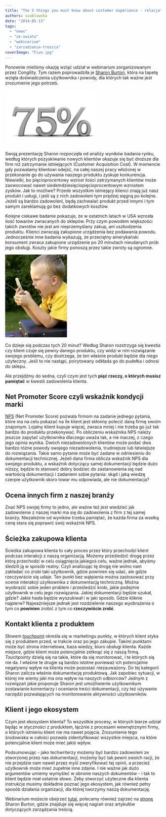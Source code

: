 ```yaml
---
title: "The 5 things you must know about customer experience - relacja"
authors: szablowska
date: "2014-05-13"
tags:
  - "news"
  - "ze-swiata"
  - "webinarium"
  - "zarzadzanie-trescia"
coverImage: "Five.jpg"
---
```


Ponownie mieliśmy okazję wziąć udział w webinarium zorganizowanym przez
Congility. Tym razem poprowadziła je
[Sharon Burton](http://www.sharonburton.com/about/), która na tapetę wzięła
doświadczenia użytkownika i powody, dla których tak ważne jest zrozumienie jego
potrzeb.

<!--truncate-->

![79percent](images/79percent-300x180.jpg)

Swoją prezentację Sharon rozpoczęła od analizy wyników badania rynku, według
których pozyskiwanie nowych klientów okazuje się być droższe dla firm niż
zatrzymanie istniejących (Customer Acquisition Cost). W momencie gdy pozwalamy
klientowi odejść, na całej naszej pracy włożonej w przekonanie go do używania
naszego produktu zyskuje konkurencja. Niewielki, bo pięcioprocentowy wzrost
ilości zatrzymanych klientów może zaowocować nawet
siedemdziesięciopięcioprocentowym wzrostem zysków. Jak to możliwe? Przede
wszystkim istniejący klienci znają już nasz produkt i usługi, i jeśli są z nich
zadowoleni tym prędzej sięgną po kolejne. Jeżeli są bardzo zadowoleni, będą
zachwalać produkt przed innymi i tym samym zareklamują go bez dodatkowych
kosztów.

Kolejne ciekawe badanie pokazuje, że w ostatnich latach w USA wzrosła ilość
towarów zwracanych do sklepów. Przy czym powodem większości takich zwrotów nie
jest ani nieprzemyślany zakup, ani uszkodzenia produktu. Klienci zwracają
zakupione urządzenia bez podawania powodu. Jednocześnie inne badania wykazują,
że przeciętny amerykański konsument zwraca zakupione urządzenie po 20 minutach
nieudanych prób jego obsługi. Koszty jakie firmy ponoszą przez takie zwroty są
ogromne.

[![Angry_with_phone](images/Angry_with_phone.jpg)](http://techwriter.pl/wp-content/uploads/2014/05/Angry_with_phone.jpg)

Co dzieje się podczas tych 20 minut? Według Sharon rozstrzyga się kwestia czy
klient czuje się pewny danego produktu, czy widzi w nim rozwiązanie swojego
problemu, czy dostrzega, że ten właśnie produkt będzie dla niego użyteczny.
Jeśli to nie nastąpi, poirytowany odkłada go do pudełka i odnosi do sklepu.

Ale przejdźmy do sedna, czyli czym jest tych **pięć rzeczy, o których musisz
pamiętać** w kwestii zadowolenia klienta.

## Net Promoter Score czyli wskaźnik kondycji marki

[NPS](http://symetria.pl/blog/artykuly/net-promoter-score-w-badaniach-uzytecznosci/)
(Net Promoter Score) pozwala firmom na zadanie jednego pytania, które ma na celu
pokazać na ile klient jest skłonny polecić daną firmę swoim znajomym. Lojalny
klient kupuje więcej, zwraca mniej i nie trzeba go już tak bardzo do produktu
przekonywać. Po obliczeniu wskaźnika NPS należy jeszcze zapytać użytkownika
dlaczego uważa tak, a nie inaczej, z czego jego opinia wynika. Dwóch
niezadowolonych klientów może podać dwa bardzo różne powody swojego
niezadowolenia, trudniejsze lub łatwiejsze do rozwiązania. Takie samo pytanie
może być zadane w odniesieniu do dokumentacji technicznej. Jeżeli dana firma
oblicza wskaźnik NPS dla swojego produktu, a wskaźnik dotyczący samej
dokumentacji będzie dużo niższy, będzie to stanowić dobry bodziec do
zastanowienia się nad wartością dokumentacji i zadaniem sobie pytania: skąd i
jaką wiedzę czerpie użytkownik skoro towar mu odpowiada, ale nie dokumentacja?

## Ocena innych firm z naszej branży

Znać NPS swojej firmy to jedno, ale ważne też jest wiedzieć jak zadowolenie z
naszej marki ma się do zadowolenia z firm z tej samej branży. Niezależnie od
wyników trzeba pamiętać, że każda firma za wselką cenę stara się poprawić swój
wskaźnik NPS.

## Ścieżka zakupowa klienta

Ścieżka zakupowa klienta to cały proces przez który przechodzi klient podczas
interakcji z naszą organizacją. Możemy prześledzić drogę przez którą przechodzi
w celu osiągnięcia jakiegoś celu, ważne jednak, abyśmy śledzili ją w sposób
realny. Czyli analizując tę drogę nie wolno nam zakładać co zrobi taki
użytkownik, gdzie powinien się udać, ale gdzie rzeczywiście się udaje. Ten punkt
bez wątpienia można zastosować przy ocenie interakcji użytkownika z dokumentacją
techniczną. Można wyobrazić sobie jeden problem i prześledzić kroki, jakie
podejmie użytkownik w celu jego rozwiązania. Jakiej dokumentacji będzie szukał,
gdzie? Jakie hasła będzie wyszukiwał i w jaki sposób. Gdzie kliknie najpierw?
Najważniejsze jednak jest rozdzielenie naszego wyobrażenia o tym co **powinien**
zrobić z tym co **rzeczywiście zrobi**.

## Kontakt klienta z produktem

Słowem
[_touchpoint_](http://inquiry.bblog.pl/wpis,co;to;jest;touchpoint;i;dlaczego;powinienes;to;wiedziec,6403.html)
określa się w marketingu punkty, w których klient styka się z produktem przed, w
trakcie oraz po jego zakupie. Takimi punktami może być strona internetowa, baza
wiedzy, biuro obsługi klienta. Każde miejsce, gdzie klient może potencjalnie
zetknąć się z naszą firmą. _Touchpointy_ dzielą się na takie, które da się
monitorować, i te których się nie da. I właśnie te drugie są bardzo istotne
ponieważ ich potencjalnie negatywny wpływ na klienta może pozostać niezauważony.
Do tej kategorii Sharon zalicza właśnie dokumentację produktową. Jak zapobiec
sytuacji, w której nie wiemy jaki ma ona wpływ na naszych odbiorców? Jednym z
rozwiązań jakie proponuje Sharon jest umożliwienie użytkownikom zostawianie
komentarzy i ocenianie treści dokumentacji, czy też używanie narzędzi
pozwalających na monitorowanie aktywności użytkowników.

## Klient i jego ekosystem

Czym jest ekosystem klienta? To wszystkie procesy, w których bierze udział będąc
w styczności z produktem, łącznie z procesami wewnętrznymi firmy, o których
istnieniu klient nie ma nawet pojęcia. Zrozumienie tego środowiska w całości
pozwala zidentyfikować wszystkie miejsca, na które potencjalnie klient może mieć
jakiś wpływ.

Podsumowując - jako techwriterzy możemy być bardzo zadowoleni ze stworzonej
przez nas dokumentacji, możemy być tak pewni swoich racji, że nie przejdzie nam
nawet przez myśl zweryfikować tej opinii, a przecież użytkownik może mieć
zupełnie inne zdanie. I nie ważne jak dużo argumentów umiemy wymyśleć w obronie
naszych dokumentów - i tak to klient będzie miał ostatnie słowo. Żeby stworzyć
użyteczne dla klienta instrukcje musimy dokładnie poznać jego ekosystem, jak
również pełny sposób działania organizacji, dla której tworzymy naszą
dokumentację.

Webinarium możecie obejrzeć
[tutaj](https://www.youtube.com/watch?v=5OXncno1weY), polecamy również zajrzeć
na [stronę](http://www.sharonburton.com/) Sharon Burton, gdzie znajduje się
więcej nagrań oraz artykułów dotyczących zarządzania treścią.
